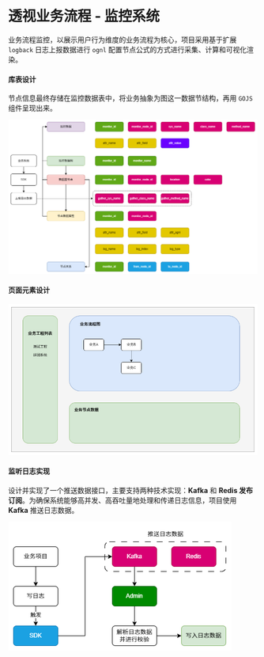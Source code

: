# 透视业务流程 - 监控系统

业务流程监控，以展示用户行为维度的业务流程为核心，项目采用基于扩展 `logback` 日志上报数据进行 `ognl` 配置节点公式的方式进行采集、计算和可视化渲染。



#### 库表设计

节点信息最终存储在监控数据表中，将业务抽象为图这一数据节结构，再用 `GOJS` 组件呈现出来。

![库表设计](img/库表设计.png)



#### 页面元素设计

![页面元素设计](img/页面元素.png)



#### 监听日志实现

设计并实现了一个推送数据接口，主要支持两种技术实现：**Kafka** 和 **Redis 发布订阅**。为确保系统能够高并发、高吞吐量地处理和传递日志信息，项目使用 **Kafka** 推送日志数据。

![监听日志](img/业务流程.png)

